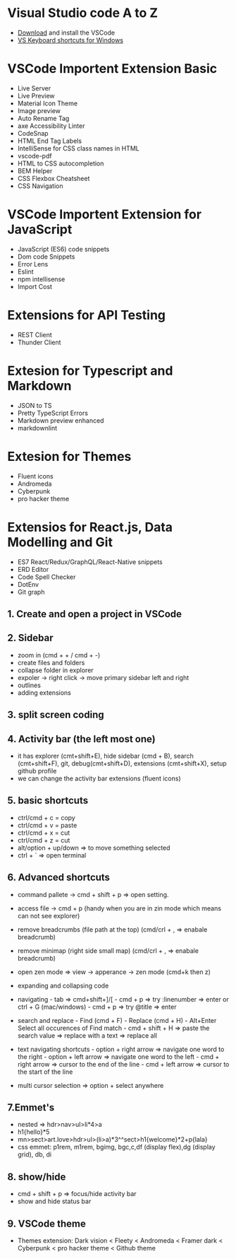 # Visual Studio code A to Z

- [Download](https://code.visualstudio.com/download) and install the VSCode
- [VS Keyboard shortcuts for Windows](https://code.visualstudio.com/shortcuts/keyboard-shortcuts-windows.pdf)

# VSCode Importent Extension Basic

- Live Server
- Live Preview
- Material Icon Theme
- Image preview
- Auto Rename Tag
- axe Accessibility Linter
- CodeSnap
- HTML End Tag Labels
- IntelliSense for CSS class names in HTML
- vscode-pdf
- HTML to CSS autocompletion
- BEM Helper
- CSS Flexbox Cheatsheet
- CSS Navigation
  
# VSCode Importent Extension for JavaScript
- JavaScript (ES6) code snippets
- Dom code Snippets
- Error Lens
- Eslint
- npm intellisense
- Import Cost


# Extensions for API Testing 
- REST Client
- Thunder Client

# Extesion for Typescript and Markdown
- JSON to TS
- Pretty TypeScript Errors
- Markdown preview enhanced
- markdownlint

# Extesion for Themes
- Fluent icons
- Andromeda
- Cyberpunk
- pro hacker theme

# Extensios for React.js, Data Modelling and Git
- ES7 React/Redux/GraphQL/React-Native snippets
- ERD Editor
- Code Spell Checker
- DotEnv
- Git graph



## 1. Create and open a project in VSCode

## 2. Sidebar

- zoom in (cmd + + / cmd + -)
- create files and folders
- collapse folder in explorer
- expoler -> right click -> move primary sidebar left and right
- outlines
- adding extensions

## 3. split screen coding

## 4. Activity bar (the left most one)

- it has explorer (cmt+shift+E), hide sidebar (cmd + B), search (cmt+shift+F), git, debug(cmt+shift+D), extensions (cmt+shift+X), setup github profile
- we can change the activity bar extensions (fluent icons)

## 5. basic shortcuts

- ctrl/cmd + c = copy
- ctrl/cmd + v = paste
- ctrl/cmd + x = cut
- ctrl/cmd + z = cut
- alt/option + up/down => to move something selected
- ctrl + ` => open terminal

## 6. Advanced shortcuts

- command pallete -> cmd + shift + p => open setting.
- access file -> cmd + p (handy when you are in zin mode which means can not see explorer)
- remove breadcrumbs (file path at the top) (cmd/crl + , => enabale breadcrumb)
- remove minimap (right side small map) (cmd/crl + , => enabale breadcrumb)
- open zen mode => view -> apperance -> zen mode (cmd+k then z)
- expanding and collapsing code

- navigating
      - tab => cmd+shift+]/[
      - cmd + p => try :linenumber => enter or ctrl + G (mac/windows)
      - cmd + p => try @title => enter
- search and replace
      - Find (cmd + F)
      - Replace (cmd + H)
      - Alt+Enter Select all occurences of Find match
      - cmd + shift + H => paste the search value => replace with a text => replace all

- text navigating shortcuts
      - option + right arrow => navigate one word to the right
      - option + left arrow => navigate one word to the left
      - cmd + right arrow => cursor to the end of the line
      - cmd + left arrow => cursor to the start of the line
- multi cursor selection => option + select anywhere

## 7.Emmet's

- nested => hdr>nav>ul>li*4>a
- h1{hello}*5
- mn>sect>art.love>hdr>ul>(li>a)*3^^sect>h1{welcome}*2+p{lala}
- css emmet: p1rem, m1rem, bgimg, bgc,c,df (display flex),dg (display grid), db, di

## 8. show/hide

- cmd + shift + p => focus/hide activity bar
- show and hide status bar

## 9. VSCode theme

- Themes extension: Dark vision < Fleety < Andromeda < Framer dark < Cyberpunk < pro hacker theme < Github theme
















